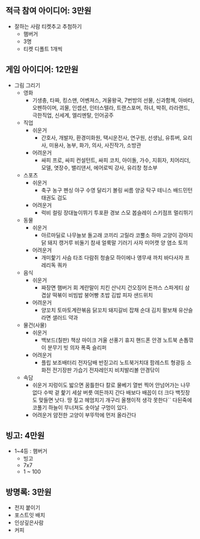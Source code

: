 ## 적극 참여 아이디어: 3만원
- 잘하는 사람 티켓추고 추첨하기
  - 햄버거
  - 3명
  - 티켓 디폴트 1개씩

## 게임 아이디어: 12만원
- 그림 그리기
  - 영화
    - 기생충, 타짜, 킹스맨, 어벤져스, 겨울왕국, 7번방의 선물, 신과함께, 아바타, 오펜하이머, 괴물, 인셉션, 인터스텔라, 트랜스포머, 하녀, 박쥐, 라라랜드, 극한직업, 신세계, 엘리멘탈, 인어공주
  - 직업
    - 쉬운거
      - 간호사, 개발자, 환경미화원, 택시운전사, 연구원, 선생님, 유튜버, 요리사, 미용사, 농부, 화가, 의사, 사진작가, 소방관
    - 어려운거 
      - 싸피 프로, 싸피 컨설턴트, 싸피 코치, 아이돌, 가수, 지휘자, 치어리더, 모델, 엿장수, 밸리댄서, 에어로빅 강사, 유리창 청소부
  - 스포츠
    - 쉬운거
      - 축구 농구 펜싱 야구 수영 달리기 볼링 씨름 양궁 탁구 테니스 배드민턴 태권도 검도
    - 어려운거
      - 럭비 컬링 장대높이뛰기 투포환 경보 스모 봅슬레이 스키점프 멀리뛰기
  - 동물
    - 쉬운거
      - 아르마딜로 나무늘보 돌고래 코끼리 고릴라 코뿔소 하마 고양이 강아지 닭 돼지 캥거루 비둘기 참새 얼룩말 기러기 사자 미어캣 양 염소 토끼
    - 어려운거
      - 개미핥기 사슴 타조 다람쥐 청솔모 하이에나 앵무새 까치 바다사자 프레리독 쿼카
  - 음식
    - 쉬운거
      - 짜장면 햄버거 회 계란말이 치킨 산낙지 건오징어 돈까스 스파게티  삼겹살 떡볶이 비빔밥 붕어빵 초밥 김밥 피자 샌드위치
    - 어려운거
      - 양꼬치 토마토계란볶음 닭꼬치 돼지갈비 잡채 순대 김치 팔보채 유산슬 라면 샐러드 약과
  - 물건(사물)
    - 쉬운거
      - 백보드(칠판) 책상 마이크 거울 선풍기 휴지 핸드폰 안경 노트북 손톱깎이 분무기 빗 의자 폭죽 슬리퍼
    - 어려운거
      - 플립 보조배터리 전자담배 반짇고리 노트북거치대 팜레스트 형광등 소화전 전기장판 가습기 전자레인지 비치발리볼 안경닦이
  - 속담
    - 쉬운거
        지렁이도 밟으면 꿈틀한다
        칼로 물베기
        열번 찍어 안넘어가는 나무 없다
        수박 겉 핥기
        세살 버릇 여든까지 간다
        배보다 배꼽이 더 크다
        백짓장도 맞들면 낫다.
        땅 짚고 헤엄치기
        개구리 올챙이적 생각 못한다``
        다된죽에 코풀기
        하늘이 무너져도 솟아날 구멍이 있다.
    - 어려운거
        얌전한 고양이 부뚜막에 먼저 올라간다

## 빙고: 4만원
- 1~4등 : 햄버거
  - 빙고
  - 7x7
  - 1 ~ 100

## 방명록: 3만원
- 전지 붙이기
- 포스트잇 배치
- 인상깊은사람
- 커피